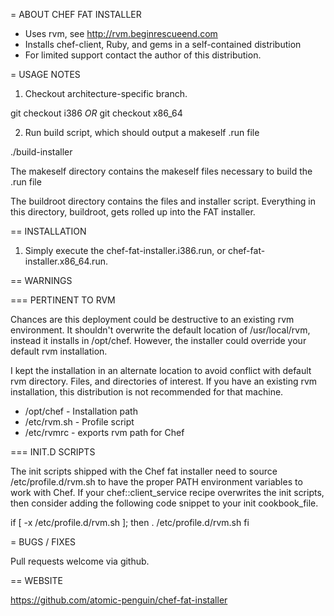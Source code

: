 = ABOUT CHEF FAT INSTALLER

 * Uses rvm, see http://rvm.beginrescueend.com
 * Installs chef-client, Ruby, and gems in a self-contained distribution
 * For limited support contact the author of this distribution.

= USAGE NOTES

1. Checkout architecture-specific branch.

 git checkout i386 *OR* git checkout x86_64

2. Run build script, which should output a makeself .run file

  ./build-installer

The makeself directory contains the makeself files necessary to build the .run file

The buildroot directory contains the files and installer script.  Everything
in this directory, buildroot, gets rolled up into the FAT installer.

== INSTALLATION

1. Simply execute the chef-fat-installer.i386.run, or chef-fat-installer.x86_64.run.

== WARNINGS

=== PERTINENT TO RVM

Chances are this deployment could be destructive to an existing rvm environment.
It shouldn't overwrite the default location of /usr/local/rvm, instead it installs
in /opt/chef.  However, the installer could override your default rvm installation.

I kept the installation in an alternate location to avoid conflict with default rvm
directory.  Files, and directories of interest.  If you have an existing rvm
installation, this distribution is not recommended for that machine.

 * /opt/chef - Installation path
 * /etc/rvm.sh - Profile script
 * /etc/rvmrc - exports rvm path for Chef

=== INIT.D SCRIPTS

The init scripts shipped with the Chef fat installer need to
source /etc/profile.d/rvm.sh to have the proper PATH environment variables to work
with Chef.  If your chef::client_service recipe overwrites the init scripts, then
consider adding the following code snippet to your init cookbook_file.

if [ -x /etc/profile.d/rvm.sh ]; then
  . /etc/profile.d/rvm.sh
fi

= BUGS / FIXES

Pull requests welcome via github.

== WEBSITE

https://github.com/atomic-penguin/chef-fat-installer


